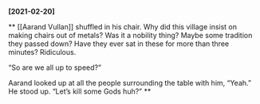 **[2021-02-20]**

**
[[Aarand Vullan]] shuffled in his chair. Why did this village insist on making chairs out of metals? Was it a nobility thing? Maybe some tradition they passed down? Have they ever sat in these for more than three minutes? Ridiculous. 

“So are we all up to speed?”

Aarand looked up at all the people surrounding the table with him, “Yeah.” He stood up. “Let’s kill some Gods huh?”
**